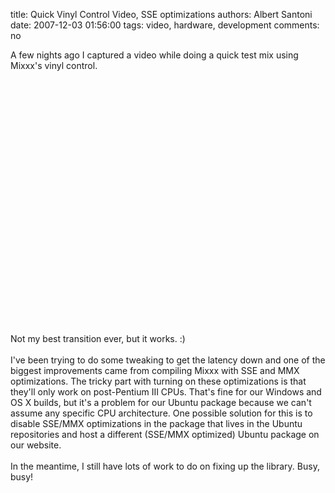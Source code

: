 title: Quick Vinyl Control Video, SSE optimizations
authors: Albert Santoni
date: 2007-12-03 01:56:00
tags: video, hardware, development
comments: no

A few nights ago I captured a video while doing a quick test mix using Mixxx's vinyl control.<br />
<br />
<center><object height="355" width="425"><param name="movie" value="http://www.youtube.com/v/9dRLNT2yspg&amp;rel=1"><param name="wmode" value="transparent"><embed src="https://www.youtube.com/v/9dRLNT2yspg&amp;rel=1" type="application/x-shockwave-flash" wmode="transparent" height="355" width="425"></embed>
</object>
</center>
<br />
<br />
Not my best transition ever, but it works. :)<br />
<br />
I've been trying to do some tweaking to get the latency down and one of the biggest improvements came from compiling Mixxx with SSE and MMX optimizations. The tricky part with turning on these optimizations is that they'll only work on post-Pentium III CPUs. That's fine for our Windows and OS X builds, but it's a problem for our Ubuntu package because we can't assume any specific CPU architecture. One possible solution for this is to disable SSE/MMX optimizations in the package that lives in the Ubuntu repositories and host a different (SSE/MMX optimized) Ubuntu package on our website.<br />
<br />
In the meantime, I still have lots of work to do on fixing up the library. Busy, busy!
